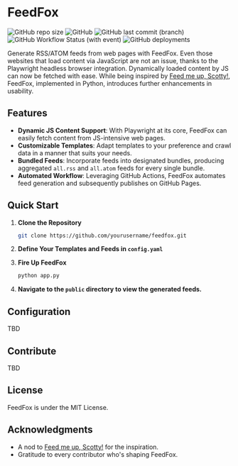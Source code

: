 # FeedFox

![GitHub repo size](https://img.shields.io/github/repo-size/code-crusher-llc/feedfox)
![GitHub](https://img.shields.io/github/license/code-crusher-llc/feedfox)
![GitHub last commit (branch)](https://img.shields.io/github/last-commit/code-crusher-llc/feedfox/main)
![GitHub Workflow Status (with event)](https://img.shields.io/github/actions/workflow/status/code-crusher-llc/feedfox/deploy-pages.yml)
![GitHub deployments](https://img.shields.io/github/deployments/code-crusher-llc/feedfox/github-pages)

Generate RSS/ATOM feeds from web pages with FeedFox. Even those websites that load content via JavaScript are not an issue, thanks to the Playwright headless browser integration. Dynamically loaded content by JS can now be fetched with ease. While being inspired by [Feed me up, Scotty!](https://feed-me-up-scotty.vincenttunru.com/), FeedFox, implemented in Python, introduces further enhancements in usability.


## Features

- **Dynamic JS Content Support**: With Playwright at its core, FeedFox can easily fetch content from JS-intensive web pages.
- **Customizable Templates**: Adapt templates to your preference and crawl data in a manner that suits your needs.
- **Bundled Feeds**: Incorporate feeds into designated bundles, producing aggregated `all.rss` and `all.atom` feeds for every single bundle.
- **Automated Workflow**: Leveraging GitHub Actions, FeedFox automates feed generation and subsequently publishes on GitHub Pages.

## Quick Start

1. **Clone the Repository**

    ```bash
    git clone https://github.com/yourusername/feedfox.git
    ```

2. **Define Your Templates and Feeds in `config.yaml`**


3. **Fire Up FeedFox**

    ```Python
    python app.py
    ```

4. **Navigate to the `public` directory to view the generated feeds.**


## Configuration
TBD

## Contribute
TBD

## License
FeedFox is under the MIT License.

## Acknowledgments
- A nod to [Feed me up, Scotty!](https://feed-me-up-scotty.vincenttunru.com/) for the inspiration.
- Gratitude to every contributor who's shaping FeedFox.
